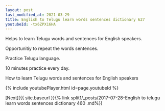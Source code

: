 ```yaml
---
layout: post
last_modified_at: 2021-03-29
title: English to Telugu learn words sentences dictionary 627 
youtubeId: -tx6ZPX16HA
---
```

 
 
Helps to learn Telugu words and sentences for English speakers.

Opportunitiy to repeat the words sentences. 

Practice Telugu language. 
 
10 minutes practice every day. 
 
How to learn Telugu words and sentences for English speakers 
 
{% include youtubePlayer.html id=page.youtubeId %}
 
 
[Next]({{ site.baseurl }}{% link  split1/_posts/2017-07-28-English to telugu learn words sentences dictionary 460 .md%})
 
